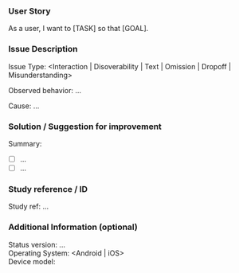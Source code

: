 ### User Story
[comment]: # (Please add [TASK] and/or [GOAL] with appropriate context)
As a user, I want to [TASK] so that [GOAL].

### Issue Description
[comment]: # (Select or add categories for types of error that was observed)
Issue Type: <Interaction | Disoverability | Text | Omission | Dropoff | Misunderstanding>

[comment]: # (Describe what you observed happen.)
Observed behavior: ...

[comment]: # (Describe what you think was the root cause of error/issue - e.g. copy, layout, visual design)
Cause: ...

### Solution / Suggestion for improvement
[comment]: # (Summarise the solution and provide a task list on what needs to be fixed.)
Summary: 
- [ ] ...
- [ ] ...

### Study reference / ID
[comment]: # (Link to any reference in GDocs, video, etc.)
Study ref: ...

### Additional Information (optional)
[comment]: # (Please do your best to fill this out.)
Status version: ...  
Operating System: <Android | iOS>  
Device model:
